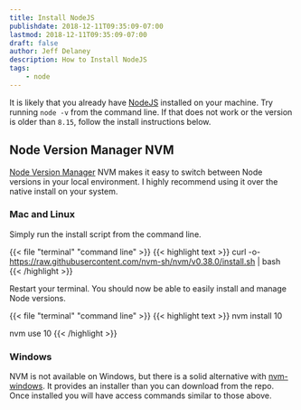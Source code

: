 ```yaml
---
title: Install NodeJS
publishdate: 2018-12-11T09:35:09-07:00
lastmod: 2018-12-11T09:35:09-07:00
draft: false
author: Jeff Delaney
description: How to Install NodeJS
tags: 
    - node
---
```


It is likely that you already have [NodeJS](https://nodejs.org/en/) installed on your machine. Try running `node -v` from the command line. If that does not work or the version is older than `8.15`, follow the install instructions below.


## Node Version Manager NVM

[Node Version Manager](https://github.com/nvm-sh/nvm) NVM makes it easy to switch between Node versions in your local environment. I highly recommend using it over the native install on your system. 

### Mac and Linux

Simply run the install script from the command line. 

{{< file "terminal" "command line" >}}
{{< highlight text >}}
curl -o- https://raw.githubusercontent.com/nvm-sh/nvm/v0.38.0/install.sh | bash
{{< /highlight >}}


Restart your terminal. You should now be able to easily install and manage Node versions.

{{< file "terminal" "command line" >}}
{{< highlight text >}}
nvm install 10

nvm use 10
{{< /highlight >}}


### Windows

NVM is not available on Windows, but there is a solid alternative with [nvm-windows](https://github.com/coreybutler/nvm-windows). It provides an installer than you can download from the repo. Once installed you will have access commands similar to those above. 


